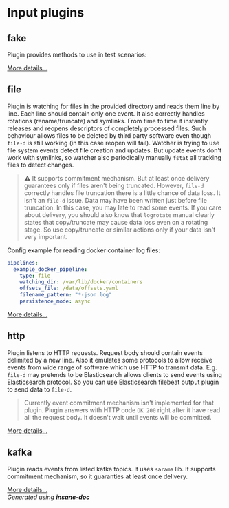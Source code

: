 # Input plugins

## fake
Plugin provides methods to use in test scenarios:



[More details...](plugin/input/fake/README.md)
## file
Plugin is watching for files in the provided directory and reads them line by line.
Each line should contain only one event. It also correctly handles rotations (rename/truncate) and symlinks.
From time to time it instantly releases and reopens descriptors of completely processed files.
Such behaviour allows files to be deleted by third party software even though `file-d` is still working (in this case reopen will fail).
Watcher is trying to use file system events detect file creation and updates.
But update events don't work with symlinks, so watcher also periodically manually `fstat` all tracking files to detect changes.


> ⚠ It supports commitment mechanism. But at least once delivery guarantees only if files aren't being truncated.
> However, `file-d` correctly handles file truncation there is a little chance of data loss.
> It isn't an `file-d` issue. Data may have been written just before file truncation. In this case, you may late to read some events.
> If you care about delivery, you should also know that `logrotate` manual clearly states that copy/truncate may cause data loss even on a rotating stage.
> So use copy/truncate or similar actions only if your data isn't very important.


Config example for reading docker container log files:
```yaml
pipelines:
  example_docker_pipeline:
    type: file
    watching_dir: /var/lib/docker/containers
    offsets_file: /data/offsets.yaml
    filename_pattern: "*-json.log"
    persistence_mode: async
```

[More details...](plugin/input/file/README.md)
## http
Plugin listens to HTTP requests. Request body should contain events delimited by a new line.
Also it emulates some protocols to allow receive events from wide range of software which use HTTP to transmit data.
E.g. `file-d` may pretends to be Elasticsearch allows clients to send events using Elasticsearch protocol.
So you can use Elasticsearch filebeat output plugin to send data to `file-d`.

> Currently event commitment mechanism isn't implemented for that plugin.
> Plugin answers with HTTP code `OK 200` right after it have read all the request body.
> It doesn't wait until events will be committed.

[More details...](plugin/input/http/README.md)
## kafka
Plugin reads events from listed kafka topics. It uses `sarama` lib.
It supports commitment mechanism, so it guaranties at least once delivery.

[More details...](plugin/input/kafka/README.md)
<br>*Generated using [__insane-doc__](https://github.com/vitkovskii/insane-doc)*